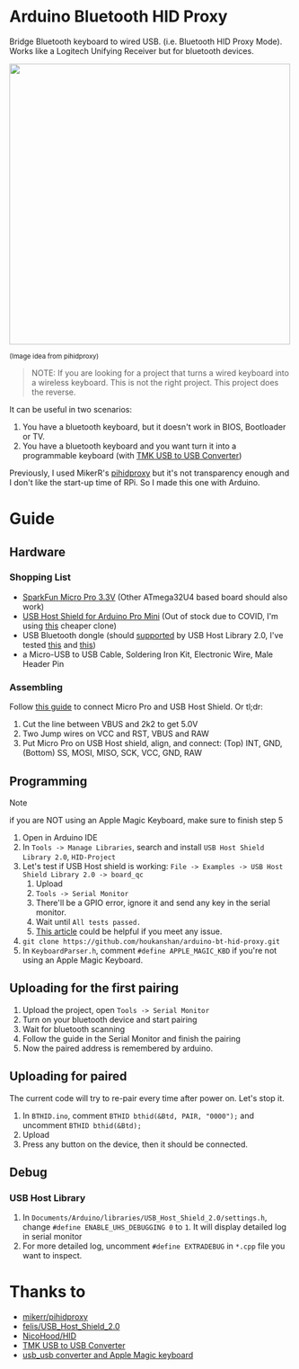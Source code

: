 # Arduino Bluetooth HID Proxy

Bridge Bluetooth keyboard to wired USB. (i.e. Bluetooth HID Proxy Mode).
Works like a Logitech Unifying Receiver but for bluetooth devices.

<p>
<img src="https://user-images.githubusercontent.com/657962/130332810-a0201244-cdbd-44db-a61c-58a0c20e44aa.png" width="500" />

<sup>(Image idea from pihidproxy)</sup>
</p>

> NOTE: If you are looking for a project that turns a wired keyboard into a wireless keyboard. 
This is not the right project. This project does the reverse.

It can be useful in two scenarios:

1. You have a bluetooth keyboard, but it doesn't work in BIOS, Bootloader or TV.
2. You have a bluetooth keyboard and you want turn it into a programmable keyboard (with [TMK USB to USB Converter](https://geekhack.org/index.php?topic=69169.0))

Previously, I used MikerR's [pihidproxy](https://github.com/mikerr/pihidproxy) but it's not transparency enough and I don't like the start-up time of RPi.
So I made this one with Arduino.

# Guide

## Hardware

### Shopping List
  - [SparkFun Micro Pro 3.3V](https://www.sparkfun.com/products/12587) (Other ATmega32U4 based board should also work)
  - [USB Host Shield for Arduino Pro Mini](https://shop.tkjelectronics.dk/product_info.php?products_id=45) 
    (Out of stock due to COVID, 
    I'm using [this](https://www.amazon.com/HiLetgo-Development-Compatible-Interface-Arduino/dp/B01EWW9R1E) cheaper clone)
  - USB Bluetooth dongle 
    (should [supported](https://github.com/felis/USB_Host_Shield_2.0/wiki/Bluetooth-dongles) by USB Host Library 2.0, 
    I've tested [this](https://www.amazon.com/gp/product/B07G9TSDCG/) and [this](https://www.amazon.com/gp/product/B007MKMJGO/))
  - a Micro-USB to USB Cable, Soldering Iron Kit, Electronic Wire, Male Header Pin

### Assembling

Follow [this guide](https://geekhack.org/index.php?topic=80421.0) to connect Micro Pro and USB Host Shield. Or tl;dr:
  1. Cut the line between VBUS and 2k2 to get 5.0V
  2. Two Jump wires on VCC and RST, VBUS and RAW
  3. Put Micro Pro on USB Host shield, align, and connect: (Top) INT, GND, (Bottom) SS, MOSI, MISO, SCK, VCC, GND, RAW

## Programming

> [!NOTE]
> if you are NOT using an Apple Magic Keyboard, make sure to finish step 5

1. Open in Arduino IDE
2. In `Tools -> Manage Libraries`, search and install `USB Host Shield Library 2.0`, `HID-Project`
3. Let's test if USB Host shield is working: `File -> Examples -> USB Host Shield Library 2.0 -> board_qc`
    1. Upload
    2. `Tools -> Serial Monitor`
    3. There'll be a GPIO error, ignore it and send any key in the serial monitor.
    4. Wait until `All tests passed.`
    5. [This article](https://joshcaplin.wordpress.com/tag/board_qc/) could be helpful if you meet any issue.
4. `git clone https://github.com/houkanshan/arduino-bt-hid-proxy.git`
5. In `KeyboardParser.h`, comment `#define APPLE_MAGIC_KBD` if you're not using an Apple Magic Keyboard.

## Uploading for the first pairing

1. Upload the project, open `Tools -> Serial Monitor`
2. Turn on your bluetooth device and start pairing
3. Wait for bluetooth scanning
4. Follow the guide in the Serial Monitor and finish the pairing
5. Now the paired address is remembered by arduino.

## Uploading for paired

The current code will try to re-pair every time after power on. Let's stop it.

1. In `BTHID.ino`, comment `BTHID bthid(&Btd, PAIR, "0000");` and uncomment `BTHID bthid(&Btd);`
2. Upload
3. Press any button on the device, then it should be connected.

## Debug

### USB Host Library

1. In `Documents/Arduino/libraries/USB_Host_Shield_2.0/settings.h`, change `#define ENABLE_UHS_DEBUGGING 0` to `1`.
  It will display detailed log in serial monitor
2. For more detailed log, uncomment `#define EXTRADEBUG` in `*.cpp` file you want to inspect.

# Thanks to

- [mikerr/pihidproxy](https://github.com/mikerr/pihidproxy)
- [felis/USB_Host_Shield_2.0](https://github.com/felis/USB_Host_Shield_2.0)
- [NicoHood/HID](https://github.com/NicoHood/HID)
- [TMK USB to USB Converter](https://geekhack.org/index.php?topic=69169.0)
- [usb_usb converter and Apple Magic keyboard](https://github.com/tmk/tmk_keyboard/issues/606)
